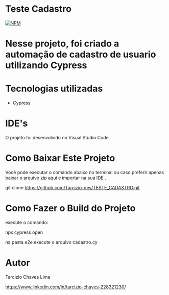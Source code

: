 
# Teste Cadastro
[![NPM](https://img.shields.io/npm/l/react)](https://github.com/Tarcizio-dev/FpfTriangulo/blob/main/LICENSE) 

# Nesse projeto, foi criado a automação de cadastro de usuario utilizando Cypress


# Tecnologias utilizadas
- Cypress
# IDE's
O projeto foi desenvolvido no Visual Studio Code.

# Como Baixar Este Projeto
Você pode executar o comando abaixo no terminal ou caso preferir apenas baixar o arquivo zip aqui e importar na sua IDE .

git clone https://github.com/Tarcizio-dev/TESTE_CADASTRO.git

# Como Fazer o Build do Projeto
execute o comando:

npx cypress open

na pasta e2e execute o arquivo cadastro.cy

# Autor

Tarcizio Chaves Lima

https://www.linkedin.com/in/tarcizio-chaves-228321230/
